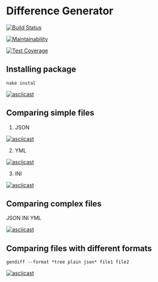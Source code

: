 # Difference Generator

[![Build Status](https://travis-ci.org/x0xl0ma/frontend-project-lvl2.svg?branch=master)](https://travis-ci.org/x0xl0ma/frontend-project-lvl2)

[![Maintainability](https://api.codeclimate.com/v1/badges/51e812f8880da541b7be/maintainability)](https://codeclimate.com/github/x0xl0ma/frontend-project-lvl1/maintainability)


[![Test Coverage](https://api.codeclimate.com/v1/badges/51e812f8880da541b7be/test_coverage)](https://codeclimate.com/github/x0xl0ma/frontend-project-lvl1/test_coverage)


## Installing package

```
nake instal

```

[![asciicast](https://asciinema.org/a/6OWMhZV9qWHdv6KGK9RcyN26F.svg)](https://asciinema.org/a/6OWMhZV9qWHdv6KGK9RcyN26F)


## Comparing simple files

1. JSON

[![asciicast](https://asciinema.org/a/hvNzytlSV2sXsTYG12bUok6D5.svg)](https://asciinema.org/a/hvNzytlSV2sXsTYG12bUok6D5)

2. YML

[![asciicast](https://asciinema.org/a/Neo8HuU7mMcI08FOydDxqLexm.svg)](https://asciinema.org/a/Neo8HuU7mMcI08FOydDxqLexm)

3. INI

[![asciicast](https://asciinema.org/a/0UuBDycSisgHaDC7ePpaI9cDI.svg)](https://asciinema.org/a/0UuBDycSisgHaDC7ePpaI9cDI)

## Comparing complex files

JSON INI YML

[![asciicast](https://asciinema.org/a/fTonFKbQJTZZ9l966xw0c7eGp.svg)](https://asciinema.org/a/fTonFKbQJTZZ9l966xw0c7eGp)


## Comparing files with different formats 

```
gendiff --format *tree plain json* file1 file2

```

[![asciicast](https://asciinema.org/a/0F9N6a7VufaKK0EtC0sjiV60H.svg)](https://asciinema.org/a/0F9N6a7VufaKK0EtC0sjiV60H)




